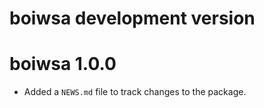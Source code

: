 # boiwsa development version

# boiwsa 1.0.0

* Added a `NEWS.md` file to track changes to the package.
